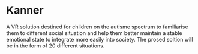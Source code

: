 # Kanner
A VR solution destined for children on the autisme spectrum to familiarise them to different social situation and help them better maintain a stable emotional state to integrate more easily into society. The prosed soltion will be in the form of 20 different situations.
